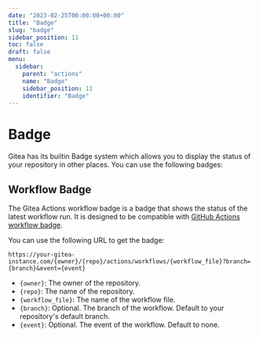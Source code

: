 ```yaml
---
date: "2023-02-25T00:00:00+00:00"
title: "Badge"
slug: "badge"
sidebar_position: 11
toc: false
draft: false
menu:
  sidebar:
    parent: "actions"
    name: "Badge"
    sidebar_position: 11
    identifier: "Badge"
---
```


# Badge

Gitea has its builtin Badge system which allows you to display the status of your repository in other places. You can use the following badges:

## Workflow Badge

The Gitea Actions workflow badge is a badge that shows the status of the latest workflow run.
It is designed to be compatible with [GitHub Actions workflow badge](https://docs.github.com/en/actions/monitoring-and-troubleshooting-workflows/adding-a-workflow-status-badge).

You can use the following URL to get the badge:

```
https://your-gitea-instance.com/{owner}/{repo}/actions/workflows/{workflow_file}?branch={branch}&event={event}
```

- `{owner}`: The owner of the repository.
- `{repo}`: The name of the repository.
- `{workflow_file}`: The name of the workflow file.
- `{branch}`: Optional. The branch of the workflow. Default to your repository's default branch.
- `{event}`: Optional. The event of the workflow. Default to none.
